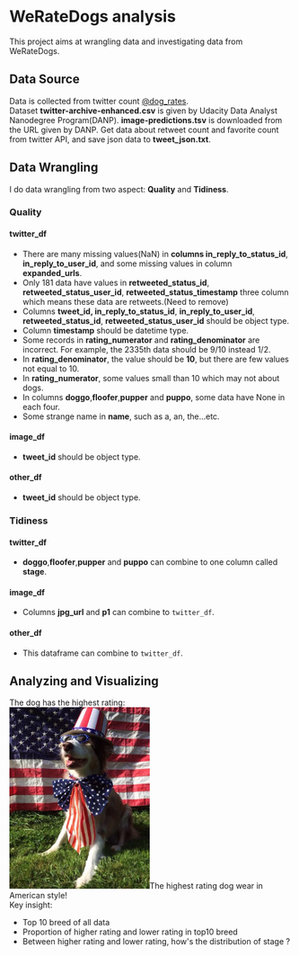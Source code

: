 # WeRateDogs analysis
This project aims at wrangling data and investigating data from WeRateDogs.

## Data Source
Data is collected from twitter count [@dog_rates](https://twitter.com/dog_rates).  
Dataset **twitter-archive-enhanced.csv** is given by Udacity Data Analyst Nanodegree Program(DANP). 
**image-predictions.tsv** is downloaded from the URL given by DANP. 
Get data about retweet count and favorite count from twitter API, and save json data to **tweet_json.txt**.  
  
## Data Wrangling
I do data wrangling from two aspect: **Quality** and **Tidiness**.  
### Quality
#### twitter_df  
 - There are many missing values(NaN) in **columns in_reply_to_status_id**, **in_reply_to_user_id**, and some missing values in column **expanded_urls**.
 - Only 181 data have values in **retweeted_status_id**, **retweeted_status_user_id**, **retweeted_status_timestamp** three column which means these data are retweets.(Need to remove)
 - Columns **tweet_id, in_reply_to_status_id**, **in_reply_to_user_id**, **retweeted_status_id**, **retweeted_status_user_id** should be object type.
 - Column **timestamp** should be datetime type.
 - Some records in **rating_numerator** and **rating_denominator** are incorrect. For example, the 2335th data should be 9/10 instead 1/2.
 - In **rating_denominator**, the value should be **10**, but there are few values not equal to 10.
 - In **rating_numerator**, some values small than 10 which may not about dogs.
 - In columns **doggo**,**floofer**,**pupper** and **puppo**, some data have None in each four.
 - Some strange name in **name**, such as a, an, the...etc.
  
#### image_df
 - **tweet_id** should be object type.
  
#### other_df
 - **tweet_id** should be object type.
  
### Tidiness
#### twitter_df
 - **doggo**,**floofer**,**pupper** and **puppo** can combine to one column called **stage**.
  
#### image_df
 - Columns **jpg_url** and **p1** can combine to `twitter_df`.
  
#### other_df
 - This dataframe can combine to `twitter_df`.
 
## Analyzing and Visualizing
The dog has the highest rating:  
<img src="/image/max_rating.jpg" width="250"/>The highest rating dog wear in American style!<img>  
Key insight:  
 - Top 10 breed of all data
 - Proportion of higher rating and lower rating in top10 breed
 - Between higher rating and lower rating, how's the distribution of stage ?
